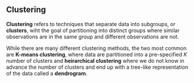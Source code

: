 ## Clustering

**Clustering** refers to techniques that separate data into subgroups, or **clusters**, wiht the goal of partitioning into distinct groups where similar observations are in the same group and different observations are not.

While there are many different clustering methods, the two most common are **K-means clustering**, where data are partitioned into a pre-specified *K* number of clusters and **heirarchical clustering** where we do not know in advance the number of clusters and end up with a tree-like representation of the data called a **dendrogram**.
